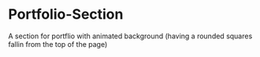 # Portfolio-Section
A section for portflio with animated background (having a rounded squares fallin from the top of the page)
